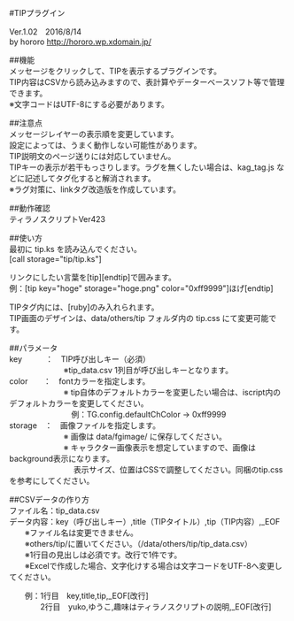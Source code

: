 #TIPプラグイン  
  
Ver.1.02　2016/8/14  
by hororo http://hororo.wp.xdomain.jp/  
  
##機能  
メッセージをクリックして、TIPを表示するプラグインです。  
TIP内容はCSVから読み込みますので、表計算やデーターベースソフト等で管理できます。  
※文字コードはUTF-8にする必要があります。  
  
##注意点  
メッセージレイヤーの表示順を変更しています。  
設定によっては、うまく動作しない可能性があります。  
TIP説明文のページ送りには対応していません。  
TIPキーの表示が若干もっさりします。ラグを無くしたい場合は、kag_tag.js などに記述してタグ化すると解消されます。  
※ラグ対策に、linkタグ改造版を作成しています。  
  
##動作確認  
ティラノスクリプトVer423  
  
##使い方  
最初に tip.ks を読み込んでください。  
[call storage="tip/tip.ks"]  
  
リンクにしたい言葉を[tip][endtip]で囲みます。  
例：[tip key="hoge" storage="hoge.png" color="0xff9999"]ほげ[endtip]  
  
TIPタグ内には、[ruby]のみ入れられます。  
TIP画面のデザインは、data/others/tip フォルダ内の tip.css にて変更可能です。  
  
##パラメータ  
key　　　：　TIP呼び出しキー（必須）  
　　　　　　　※tip_data.csv 1列目が呼び出しキーとなります。  
color　　：　fontカラーを指定します。  
　　　　　　　※ tip自体のデフォルトカラーを変更したい場合は、iscript内のデフォルトカラーを変更してください。  
　　　　　　　　例：TG.config.defaultChColor → 0xff9999  
storage　：　画像ファイルを指定します。  
　　　　　　　※ 画像は data/fgimage/ に保存してください。  
　　　　　　　※ キャラクター画像表示を想定していますので、画像はbackground表示になります。  
　　　　　　　　 表示サイズ、位置はCSSで調整してください。同梱のtip.cssを参考にしてください。  
  
##CSVデータの作り方  
ファイル名：tip_data.csv  
データ内容：key（呼び出しキー）,title（TIPタイトル）,tip（TIP内容）,_EOF  
　　※ファイル名は変更できません。  
　　※others/tip/に置いてください。（/data/others/tip/tip_data.csv）  
　　※1行目の見出しは必須です。改行で1件です。  
　　※Excelで作成した場合、文字化けする場合は文字コードをUTF-8へ変更してください。  
  
　　例：1行目　key,title,tip,_EOF[改行]  
　　　　2行目　yuko,ゆうこ,趣味はティラノスクリプトの説明,_EOF[改行]  
